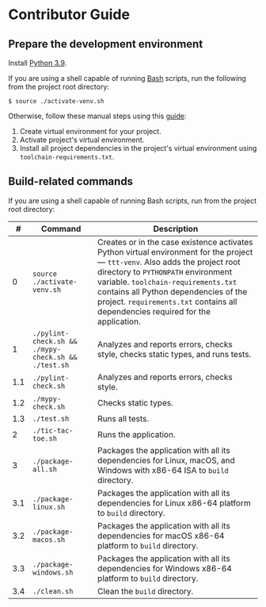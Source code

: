 # Contributor Guide

## Prepare the development environment

Install [Python 3.9](https://www.python.org/downloads/).

If you are using a shell capable of running [Bash](https://www.gnu.org/software/bash/) scripts, run the following from the project 
root directory:
```shell
$ source ./activate-venv.sh
```

Otherwise, follow these manual steps using this
[guide](https://docs.python.org/3.9/tutorial/venv.html?highlight=package):
1. Create virtual environment for your project.
2. Activate project's virtual environment.
3. Install all project dependencies in the project's virtual environment using `toolchain-requirements.txt`.

## Build-related commands

If you are using a shell capable of running Bash scripts, run from the project root directory:

| &#x23; | Command                                             | Description                                                                                                                                                                                                                                                                                                                                   |
|--------|-----------------------------------------------------|-----------------------------------------------------------------------------------------------------------------------------------------------------------------------------------------------------------------------------------------------------------------------------------------------------------------------------------------------|
| 0      | `source ./activate-venv.sh`                         | Creates or in the case existence activates Python virtual environment for the project &#8212; `ttt-venv`. Also adds the project root directory to `PYTHONPATH` environment variable. `toolchain-requirements.txt` contains all Python dependencies of the project. `requirements.txt` contains all dependencies required for the application. |
| 1      | `./pylint-check.sh && ./mypy-check.sh && ./test.sh` | Analyzes and reports errors, checks style, checks static types, and runs tests.                                                                                                                                                                                                                                                               |
| 1.1    | `./pylint-check.sh`                                 | Analyzes and reports errors, checks style.                                                                                                                                                                                                                                                                                                    |
| 1.2    | `./mypy-check.sh`                                   | Checks static types.                                                                                                                                                                                                                                                                                                                          |
| 1.3    | `./test.sh`                                         | Runs all tests.                                                                                                                                                                                                                                                                                                                               |
| 2      | `./tic-tac-toe.sh`                                  | Runs the application.                                                                                                                                                                                                                                                                                                                         |
| 3      | `./package-all.sh`                                  | Packages the application with all its dependencies for Linux, macOS, and Windows with x86-64 ISA to `build` directory.                                                                                                                                                                                                                        |
| 3.1    | `./package-linux.sh`                                | Packages the application with all its dependencies for Linux x86-64 platform to `build` directory.                                                                                                                                                                                                                                            |
| 3.2    | `./package-macos.sh`                                | Packages the application with all its dependencies for macOS x86-64 platform to `build` directory.                                                                                                                                                                                                                                            |
| 3.3    | `./package-windows.sh`                              | Packages the application with all its dependencies for Windows x86-64 platform to `build` directory.                                                                                                                                                                                                                                          |
| 3.4    | `./clean.sh`                                        | Clean the `build` directory.                                                                                                                                                                                                                                                                                                                  |                                        |                                                                                                                        |
